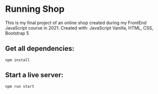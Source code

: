 # Running Shop
This is my final project of an online shop created during my FrontEnd JavaScript course in 2021.
Created with: JavaScript Vanilla, HTML, CSS, Bootstrap 5

## Get all dependencies:
    npm install  

## Start a live server:
    npm run start